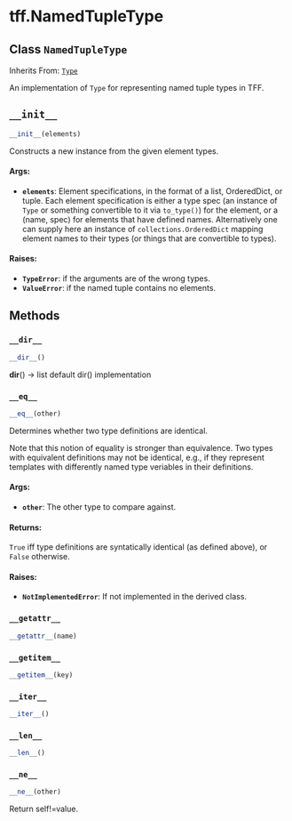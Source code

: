 <div itemscope itemtype="http://developers.google.com/ReferenceObject">
<meta itemprop="name" content="tff.NamedTupleType" />
<meta itemprop="path" content="Stable" />
<meta itemprop="property" content="__dir__"/>
<meta itemprop="property" content="__eq__"/>
<meta itemprop="property" content="__getattr__"/>
<meta itemprop="property" content="__getitem__"/>
<meta itemprop="property" content="__init__"/>
<meta itemprop="property" content="__iter__"/>
<meta itemprop="property" content="__len__"/>
<meta itemprop="property" content="__ne__"/>
</div>

# tff.NamedTupleType

## Class `NamedTupleType`

Inherits From: [`Type`](../tff/Type.md)

An implementation of `Type` for representing named tuple types in TFF.

<h2 id="__init__"><code>__init__</code></h2>

``` python
__init__(elements)
```

Constructs a new instance from the given element types.

#### Args:

* <b>`elements`</b>: Element specifications, in the format of a list, OrderedDict, or
    tuple. Each element specification is either a type spec (an instance of
    `Type` or something convertible to it via `to_type()`) for the element,
    or a (name, spec) for elements that have defined names. Alternatively
    one can supply here an instance of `collections.OrderedDict` mapping
    element names to their types (or things that are convertible to types).


#### Raises:

* <b>`TypeError`</b>: if the arguments are of the wrong types.
* <b>`ValueError`</b>: if the named tuple contains no elements.



## Methods

<h3 id="__dir__"><code>__dir__</code></h3>

``` python
__dir__()
```

__dir__() -> list
default dir() implementation

<h3 id="__eq__"><code>__eq__</code></h3>

``` python
__eq__(other)
```

Determines whether two type definitions are identical.

Note that this notion of equality is stronger than equivalence. Two types
with equivalent definitions may not be identical, e.g., if they represent
templates with differently named type veriables in their definitions.

#### Args:

* <b>`other`</b>: The other type to compare against.


#### Returns:

`True` iff type definitions are syntatically identical (as defined above),
or `False` otherwise.


#### Raises:

* <b>`NotImplementedError`</b>: If not implemented in the derived class.

<h3 id="__getattr__"><code>__getattr__</code></h3>

``` python
__getattr__(name)
```



<h3 id="__getitem__"><code>__getitem__</code></h3>

``` python
__getitem__(key)
```



<h3 id="__iter__"><code>__iter__</code></h3>

``` python
__iter__()
```



<h3 id="__len__"><code>__len__</code></h3>

``` python
__len__()
```



<h3 id="__ne__"><code>__ne__</code></h3>

``` python
__ne__(other)
```

Return self!=value.



